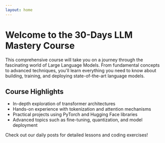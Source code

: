 ```yaml
---
layout: home
---
```


# Welcome to the 30-Days LLM Mastery Course

This comprehensive course will take you on a journey through the fascinating world of Large Language Models. From fundamental concepts to advanced techniques, you'll learn everything you need to know about building, training, and deploying state-of-the-art language models.

## Course Highlights

- In-depth exploration of transformer architectures
- Hands-on experience with tokenization and attention mechanisms
- Practical projects using PyTorch and Hugging Face libraries
- Advanced topics such as fine-tuning, quantization, and model deployment

Check out our daily posts for detailed lessons and coding exercises!
